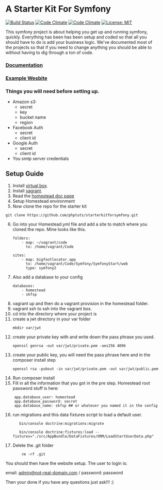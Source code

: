 # A Starter Kit For Symfony

[![Build Status](https://travis-ci.org/phptuts/starterkitforsymfony.svg?branch=master)](https://travis-ci.org/phptuts/starterkitforsymfony) [![Code Climate](https://codeclimate.com/github/phptuts/starterkitforsymfony/badges/gpa.svg)](https://codeclimate.com/github/phptuts/starterkitforsymfony) [![Code Climate](https://codeclimate.com/github/phptuts/starterkitforsymfony/badges/coverage.svg)](https://codeclimate.com/github/phptuts/starterkitforsymfony)
[![License: MIT](https://img.shields.io/badge/License-MIT-yellow.svg)](https://opensource.org/licenses/MIT)



This symfony project is about helping you get up and running symfony, quickly.  Everything has been has been setup and coded so that all you should have to do is add your business logic. We've documented most of the projects so that if you need to change anything you should be able to without having to dig through a ton of code.  

### [Documentation](https://phptuts.github.io/starterkitforsymfony/)

### [Example Wesbite](http://skfsp.info/)

### Things you will need before setting up.

- Amazon s3:
    - secret
    - key
    - bucket name
    - region
- Facebook Auth
    - secret
    - client id
- Google Auth
    - secret
    - client id
- You smtp server credentials

## Setup Guide

1. Install [virtual box](https://www.virtualbox.org/).
2. Install [vagrant](https://www.vagrantup.com/).
3. Read the [homestead doc page](https://laravel.com/docs/5.4/homestead)
4. Setup Homestead environment
5. Now clone the repo for the starter kit
``` 
git clone https://github.com/phptuts/starterkitforsymfony.git
```
6. Go into your Homestead.yml file and add a site to match where you cloned the repo.  Mine looks like this.
    ``` 
    folders:
        - map: ~/vagrant/code
          to: /home/vagrant/Code
    
    sites:
        - map: bigfootlocator.app
          to: /home/vagrant/Code/Symfony/SymfonyStart/web
          type: symfony2
    ```
7. Also add a database to your config
    ``` 
    databases:
        - homestead
        - skfsp
    ```
8. vagrant up and then do a vagrant provision in the homestead folder.
9. vagrant ssh to ssh into the vagrant box.
10. cd into the directory where your project is
11. create a jwt directory in your var folder
    ``` 
    mkdir var/jwt
    ```
12. create your private key with and write down the pass phrase you used.
    ``` 
    openssl genrsa -out var/jwt/private.pem -aes256 4096
    ```
13. create your public key, you will need the pass phrase here and in the composer install step
    ``` 
    openssl rsa -pubout -in var/jwt/private.pem -out var/jwt/public.pem
    ```
14. Run  composer install
15. Fill in all the information that you got in the pre step.  Homestead root password stuff is here:
``` 
    app.database_user: homestead
    app.database_password: secret
    app.database_name: skfsp ## or whatever you named it in the config
```
16. run migrations and this data fixtures script to load a default user.

    ``` 
       bin/console doctrine:migrations:migrate
       
       bin/console doctrine:fixtures:load --fixtures="./src/AppBundle/DataFixtures/ORM/LoadStartUserData.php"
    ```
17. Delete the .git folder
    ```
        rm -rf .git
    ```

You should then have the website setup.  The user to login is:

email: admin@not-real-domain.com /
password: password

Then your done if you have any questions just ask!!! :)